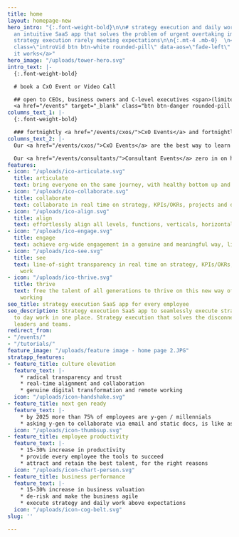 ```yaml
---
title: home
layout: homepage-new
hero_intro: "{:.font-weight-bold}\n\n# strategy execution and daily work, in one app\n\n#####
  an intuitive SaaS app that solves the problem of urgent overtaking important and
  strategy execution rarely meeting expectations\n\n{:.mt-4 .mb-0}  \n<a href=\"#explainervideo\"
  class=\"introVid btn btn-white rounded-pill\" data-aos=\"fade-left\" data-aos-delay=\"500\">how
  it works</a>"
hero_image: "/uploads/tower-hero.svg"
intro_text: |-
  {:.font-weight-bold}

  # book a CxO Event or Video Call

  ## open to CEOs, business owners and C-level executives <span>(limited availability)</span>
  <a href="/events" target="_blank" class="btn btn-danger rounded-pill mt-3">Book an event</a>
columns_text_1: |-
  {:.font-weight-bold}

  ### fortnightly <a href="/events/cxos/">CxO Events</a> and fortnightly <a href="/events/consultants/">Consultant Events</a> - see the product, meet a co-founder and explore new ideas with other attendees
columns_text_2: |-
  Our <a href="/events/cxos/">CxO Events</a> are the best way to learn how to take your organization to the next level on this new way of thinking and working.  CxO Events also provide a great forum for networking and exploring new ideas and market trends.

  Our <a href="/events/consultants/">Consultant Events</a> zero in on how to grow your consulting practice by adding more value to clients and their employees: win more clients, on-sell more work per client and derisk each client's execution.
features:
- icon: "/uploads/ico-articulate.svg"
  title: articulate
  text: bring everyone on the same journey, with healthy bottom up and top down inspiration
- icon: "/uploads/ico-collaborate.svg"
  title: collaborate
  text: collaborate in real time on strategy, KPIs/OKRs, projects and day-to-day work
- icon: "/uploads/ico-align.svg"
  title: align
  text: effortlessly align all levels, functions, verticals, horizontals and geographies
- icon: "/uploads/ico-engage.svg"
  title: engage
  text: achieve org-wide engagement in a genuine and meaningful way, like never before
- icon: "/uploads/ico-see.svg"
  title: see
  text: line-of-sight transparency in real time on strategy, KPIs/OKRs, people and
    work
- icon: "/uploads/ico-thrive.svg"
  title: thrive
  text: free the talent of all generations to thrive on this new way of thinking and
    working
seo_title: strategy execution SaaS app for every employee
seo_description: Strategy execution SaaS app to seamlessly execute strategy and day
  to day work in one place. Strategy execution that solves the disconnect between
  leaders and teams.
redirect_from:
- "/events/"
- "/tutorials/"
feature_image: "/uploads/feature image - home page 2.JPG"
stratapp_features:
- feature_title: culture elevation
  feature_text: |-
    * radical transparency and trust
    * real-time alignment and collaboration
    * genuine digital transformation and remote working
  icon: "/uploads/icon-handshake.svg"
- feature_title: next gen ready
  feature_text: |-
    * by 2025 more than 75% of employees are y-gen / millennials
    * asking y-gen to collaborate via email and static docs, is like asking all of us to go back to using fax machines
  icon: "/uploads/icon-thumbsup.svg"
- feature_title: employee productivity
  feature_text: |-
    * 15-30% increase in productivity
    * provide every employee the tools to succeed
    * attract and retain the best talent, for the right reasons
  icon: "/uploads/icon-chart-person.svg"
- feature_title: business performance
  feature_text: |-
    * 15-30% increase in business valuation
    * de-risk and make the business agile
    * execute strategy and daily work above expectations
  icon: "/uploads/icon-cog-belt.svg"
slug: ''

---
```

